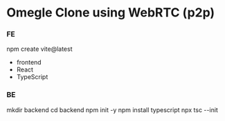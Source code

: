 # Omegle Clone using WebRTC (p2p)

### FE
npm create vite@latest
- frontend
- React
- TypeScript


### BE
mkdir backend
cd backend
npm init -y
npm install typescript
npx tsc --init